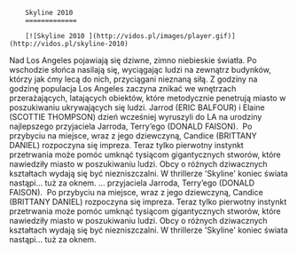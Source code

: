 
        Skyline 2010 
        =============
        
        [![Skyline 2010 ](http://vidos.pl/images/player.gif)](http://vidos.pl/skyline-2010)
        
        
 Nad Los Angeles pojawiają się dziwne, zimno niebieskie światła. Po wschodzie słońca nasilają się, wyciągając ludzi na zewnątrz budynków, którzy jak ćmy lecą do nich, przyciągani nieznaną siłą. Z godziny na godzinę populacja Los Angeles zaczyna znikać we wnętrzach przerażających, latających obiektów, które metodycznie penetrują miasto w poszukiwaniu ukrywających się ludzi. Jarrod (ERIC BALFOUR) i Elaine (SCOTTIE THOMPSON) dzień wcześniej wyruszyli do LA na urodziny najlepszego przyjaciela Jarroda, Terry’ego (DONALD FAISON).  Po przybyciu na miejsce, wraz z jego dziewczyną, Candice (BRITTANY DANIEL) rozpoczyna się impreza. Teraz tylko pierwotny instynkt przetrwania może pomóc umknąć tysiącom gigantycznych stworów, które nawiedziły miasto w poszukiwaniu ludzi. Obcy o różnych dziwacznych kształtach wydają się być niezniszczalni. W thrillerze 'Skyline' koniec świata nastąpi… tuż za oknem.  ... przyjaciela Jarroda, Terry’ego (DONALD FAISON).  Po przybyciu na miejsce, wraz z jego dziewczyną, Candice (BRITTANY DANIEL) rozpoczyna się impreza. Teraz tylko pierwotny instynkt przetrwania może pomóc umknąć tysiącom gigantycznych stworów, które nawiedziły miasto w poszukiwaniu ludzi. Obcy o różnych dziwacznych kształtach wydają się być niezniszczalni. W thrillerze 'Skyline' koniec świata nastąpi… tuż za oknem.
    